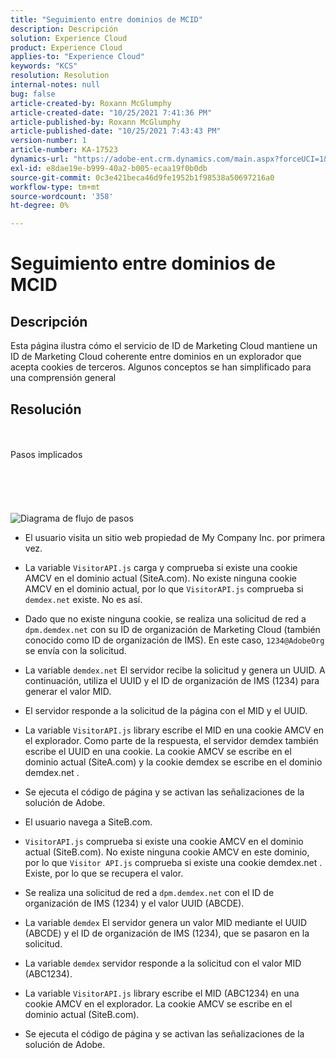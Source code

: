 ```yaml
---
title: "Seguimiento entre dominios de MCID"
description: Descripción
solution: Experience Cloud
product: Experience Cloud
applies-to: "Experience Cloud"
keywords: "KCS"
resolution: Resolution
internal-notes: null
bug: false
article-created-by: Roxann McGlumphy
article-created-date: "10/25/2021 7:41:36 PM"
article-published-by: Roxann McGlumphy
article-published-date: "10/25/2021 7:43:43 PM"
version-number: 1
article-number: KA-17523
dynamics-url: "https://adobe-ent.crm.dynamics.com/main.aspx?forceUCI=1&pagetype=entityrecord&etn=knowledgearticle&id=28dfc18c-cb35-ec11-b6e6-000d3a3485ea"
exl-id: e8dae19e-b999-40a2-b005-ecaa19f0b0db
source-git-commit: 0c3e421beca46d9fe1952b1f98538a50697216a0
workflow-type: tm+mt
source-wordcount: '358'
ht-degree: 0%

---
```


# Seguimiento entre dominios de MCID

## Descripción

Esta página ilustra cómo el servicio de ID de Marketing Cloud mantiene un ID de Marketing Cloud coherente entre dominios en un explorador que acepta cookies de terceros. Algunos conceptos se han simplificado para una comprensión general

## Resolución

<br><br>Pasos implicados<br><br><br><br><br><br>![Diagrama de flujo de pasos](https://helpx.adobe.com/marketing-cloud-core/kb/MCID/CrossDomain/jcr%3acontent/main-pars/image.img.png/MCID%20Cross%20Domain.png "Diagrama de flujo de pasos")
- El usuario visita un sitio web propiedad de My Company Inc. por primera vez.


- La variable `VisitorAPI.js` carga y comprueba si existe una cookie AMCV en el dominio actual (SiteA.com). No existe ninguna cookie AMCV en el dominio actual, por lo que `VisitorAPI.js` comprueba si `demdex.net` existe. No es así.


- Dado que no existe ninguna cookie, se realiza una solicitud de red a `dpm.demdex.net` con su ID de organización de Marketing Cloud (también conocido como ID de organización de IMS). En este caso, `1234@AdobeOrg` se envía con la solicitud.


- La variable `demdex.net` El servidor recibe la solicitud y genera un UUID. A continuación, utiliza el UUID y el ID de organización de IMS (1234) para generar el valor MID.


- El servidor responde a la solicitud de la página con el MID y el UUID.


- La variable `VisitorAPI.js` library escribe el MID en una cookie AMCV en el explorador. Como parte de la respuesta, el servidor demdex también escribe el UUID en una cookie. La cookie AMCV se escribe en el dominio actual (SiteA.com) y la cookie demdex se escribe en el dominio demdex.net .


- Se ejecuta el código de página y se activan las señalizaciones de la solución de Adobe.


- El usuario navega a SiteB.com.


- `VisitorAPI.js` comprueba si existe una cookie AMCV en el dominio actual (SiteB.com). No existe ninguna cookie AMCV en este dominio, por lo que `Visitor API.js` comprueba si existe una cookie demdex.net . Existe, por lo que se recupera el valor.


- Se realiza una solicitud de red a `dpm.demdex.net` con el ID de organización de IMS (1234) y el valor UUID (ABCDE).


- La variable `demdex` El servidor genera un valor MID mediante el UUID (ABCDE) y el ID de organización de IMS (1234), que se pasaron en la solicitud.


- La variable `demdex` servidor responde a la solicitud con el valor MID (ABC1234).


- La variable `VisitorAPI.js` library escribe el MID (ABC1234) en una cookie AMCV en el explorador. La cookie AMCV se escribe en el dominio actual (SiteB.com).


- Se ejecuta el código de página y se activan las señalizaciones de la solución de Adobe.
